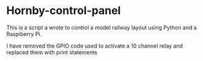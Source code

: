 # Hornby-control-panel

This is a script a wrote to control a model railway layout using Python and a Raspiberry Pi. 

I have removed the GPIO code used to activate a 10 channel relay and replaced them with print statements
